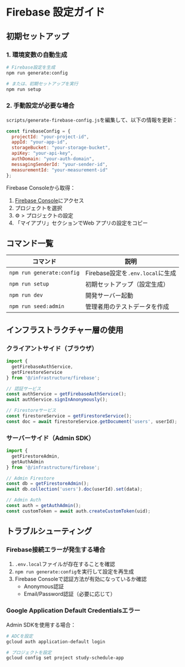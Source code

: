 # Firebase 設定ガイド

## 初期セットアップ

### 1. 環境変数の自動生成

```bash
# Firebase設定を生成
npm run generate:config

# または、初期セットアップを実行
npm run setup
```

### 2. 手動設定が必要な場合

`scripts/generate-firebase-config.js`を編集して、以下の情報を更新：

```javascript
const firebaseConfig = {
  projectId: "your-project-id",
  appId: "your-app-id",
  storageBucket: "your-storage-bucket",
  apiKey: "your-api-key",
  authDomain: "your-auth-domain",
  messagingSenderId: "your-sender-id",
  measurementId: "your-measurement-id"
};
```

Firebase Consoleから取得：
1. [Firebase Console](https://console.firebase.google.com)にアクセス
2. プロジェクトを選択
3. ⚙️ > プロジェクトの設定
4. 「マイアプリ」セクションでWeb アプリの設定をコピー

## コマンド一覧

| コマンド | 説明 |
|---------|------|
| `npm run generate:config` | Firebase設定を`.env.local`に生成 |
| `npm run setup` | 初期セットアップ（設定生成） |
| `npm run dev` | 開発サーバー起動 |
| `npm run seed:admin` | 管理者用のテストデータを作成 |

## インフラストラクチャー層の使用

### クライアントサイド（ブラウザ）

```typescript
import {
  getFirebaseAuthService,
  getFirestoreService
} from '@/infrastructure/firebase';

// 認証サービス
const authService = getFirebaseAuthService();
await authService.signInAnonymously();

// Firestoreサービス
const firestoreService = getFirestoreService();
const doc = await firestoreService.getDocument('users', userId);
```

### サーバーサイド（Admin SDK）

```typescript
import {
  getFirestoreAdmin,
  getAuthAdmin
} from '@/infrastructure/firebase';

// Admin Firestore
const db = getFirestoreAdmin();
await db.collection('users').doc(userId).set(data);

// Admin Auth
const auth = getAuthAdmin();
const customToken = await auth.createCustomToken(uid);
```

## トラブルシューティング

### Firebase接続エラーが発生する場合

1. `.env.local`ファイルが存在することを確認
2. `npm run generate:config`を実行して設定を再生成
3. Firebase Consoleで認証方法が有効になっているか確認
   - Anonymous認証
   - Email/Password認証（必要に応じて）

### Google Application Default Credentialsエラー

Admin SDKを使用する場合：

```bash
# ADCを設定
gcloud auth application-default login

# プロジェクトを設定
gcloud config set project study-schedule-app
```